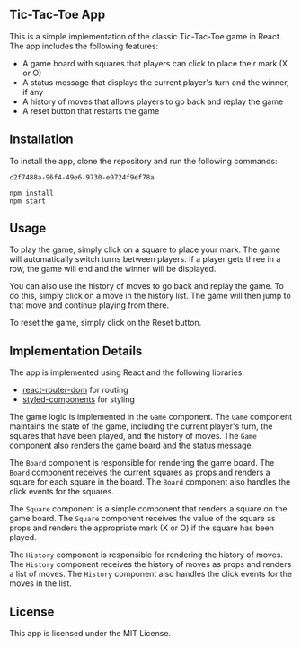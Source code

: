 ## Tic-Tac-Toe App

This is a simple implementation of the classic Tic-Tac-Toe game in React. The app includes the following features:

- A game board with squares that players can click to place their mark (X or O)
- A status message that displays the current player's turn and the winner, if any
- A history of moves that allows players to go back and replay the game
- A reset button that restarts the game

## Installation

To install the app, clone the repository and run the following commands:

```
c2f7488a-96f4-49e6-9730-e0724f9ef78a

npm install
npm start

```

## Usage

To play the game, simply click on a square to place your mark. The game will automatically switch turns between players. If a player gets three in a row, the game will end and the winner will be displayed.

You can also use the history of moves to go back and replay the game. To do this, simply click on a move in the history list. The game will then jump to that move and continue playing from there.

To reset the game, simply click on the Reset button.

## Implementation Details

The app is implemented using React and the following libraries:

- [react-router-dom](https://reactrouter.com/) for routing
- [styled-components](https://styled-components.com/) for styling

The game logic is implemented in the `Game` component. The `Game` component maintains the state of the game, including the current player's turn, the squares that have been played, and the history of moves. The `Game` component also renders the game board and the status message.

The `Board` component is responsible for rendering the game board. The `Board` component receives the current squares as props and renders a square for each square in the board. The `Board` component also handles the click events for the squares.

The `Square` component is a simple component that renders a square on the game board. The `Square` component receives the value of the square as props and renders the appropriate mark (X or O) if the square has been played.

The `History` component is responsible for rendering the history of moves. The `History` component receives the history of moves as props and renders a list of moves. The `History` component also handles the click events for the moves in the list.

## License

This app is licensed under the MIT License.
